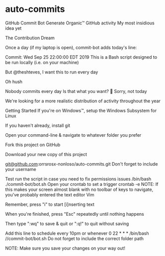 # auto-commits
GitHub Commit Bot
Generate Organic™ GitHub activity
My most insidious idea yet


The Contribution Dream


Once a day (if my laptop is open),
commit-bot adds today's line:

Commit: Wed Sep 25 22:00:00 EDT 2019
This is a Bash script
designed to be run locally
(i.e. on your machine)




But @theshteves,
I want this to run every day

Oh hush

Nobody commits every day
Is that what you want?
🚫 Sorry, not today

We're looking for a more realistic distribution of activity throughout the year




Getting Started
If you're on Windows™,
setup the Windows Subsystem for Linux

If you haven't already,
install git


Open your command-line
& navigate to whatever folder you prefer

Fork this project on GitHub

Download your new copy of this project

git@github.com:orrsrosx-nonloso/auto-commits.git
Don't forget to include your username

Test run the script
in case you need to fix permissions issues
/bin/bash ./commit-bot/bot.sh
Open your crontab to set a trigger
crontab -e
NOTE:
If this makes your screen almost blank
with no toolbar of keys to navigate,
you've probably entered the text editor Vim

Remember, press "i" to start [i]nserting text

When you're finished,
press "Esc" repeatedly until nothing happens

Then type ":wq" to save & quit
or ":q!" to quit without saving

Add this line to schedule every 10pm or whenever
0 22 * * * /bin/bash /<full-path-to-your-folder>/commit-bot/bot.sh
Do not forget to include the correct folder path

NOTE:
Make sure you save your changes
on your way out!
